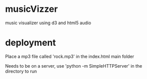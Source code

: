 musicVizzer
===========

music visualizer using d3 and html5 audio


deployment
===========

Place a mp3 file called 'rock.mp3' in the index.html main folder

Needs to be on a server, use 'python -m SimpleHTTPServer' in the directory to run
